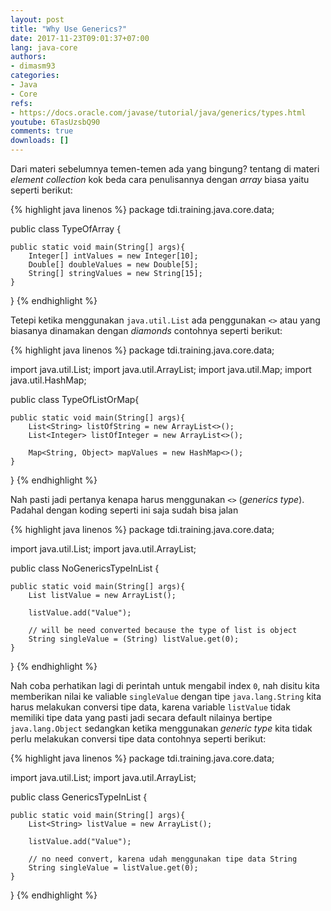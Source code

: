 ```yaml
---
layout: post
title: "Why Use Generics?"
date: 2017-11-23T09:01:37+07:00
lang: java-core
authors:
- dimasm93
categories:
- Java
- Core
refs: 
- https://docs.oracle.com/javase/tutorial/java/generics/types.html
youtube: 6TasUzsbQ90
comments: true
downloads: []
---
```


Dari materi sebelumnya temen-temen ada yang bingung? tentang di materi _element collection_ kok beda cara penulisannya dengan _array_ biasa yaitu seperti berikut:

{% highlight java linenos %}
package tdi.training.java.core.data;

public class TypeOfArray {

    public static void main(String[] args){
        Integer[] intValues = new Integer[10];
        Double[] doubleValues = new Double[5];
        String[] stringValues = new String[15];
    }

}
{% endhighlight %}

Tetepi ketika menggunakan `java.util.List` ada penggunakan `<>` atau yang biasanya dinamakan dengan _diamonds_ contohnya seperti berikut:


{% highlight java linenos %}
package tdi.training.java.core.data;

import java.util.List;
import java.util.ArrayList;
import java.util.Map;
import java.util.HashMap;

public class TypeOfListOrMap{

    public static void main(String[] args){
        List<String> listOfString = new ArrayList<>();
        List<Integer> listOfInteger = new ArrayList<>();

        Map<String, Object> mapValues = new HashMap<>();
    }
}
{% endhighlight %}

Nah pasti jadi pertanya kenapa harus menggunakan `<>` (_generics type_). Padahal dengan koding seperti ini saja sudah bisa jalan

{% highlight java linenos %}
package tdi.training.java.core.data;

import java.util.List;
import java.util.ArrayList;

public class NoGenericsTypeInList {

    public static void main(String[] args){
        List listValue = new ArrayList();

        listValue.add("Value");

        // will be need converted because the type of list is object
        String singleValue = (String) listValue.get(0);
    }
}
{% endhighlight %}

Nah coba perhatikan lagi di perintah untuk mengabil index `0`, nah disitu kita memberikan nilai ke valiable `singleValue` dengan tipe `java.lang.String` kita harus melakukan conversi tipe data, karena variable `listValue` tidak memiliki tipe data yang pasti jadi secara default nilainya bertipe `java.lang.Object` sedangkan ketika menggunakan _generic type_ kita tidak perlu melakukan conversi tipe data contohnya seperti berikut:

 {% highlight java linenos %}
package tdi.training.java.core.data;

import java.util.List;
import java.util.ArrayList;

public class GenericsTypeInList {

    public static void main(String[] args){
        List<String> listValue = new ArrayList();

        listValue.add("Value");

        // no need convert, karena udah menggunakan tipe data String
        String singleValue = listValue.get(0);
    }
}
{% endhighlight %}